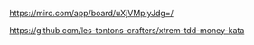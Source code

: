 https://miro.com/app/board/uXjVMpiyJdg=/


https://github.com/les-tontons-crafters/xtrem-tdd-money-kata